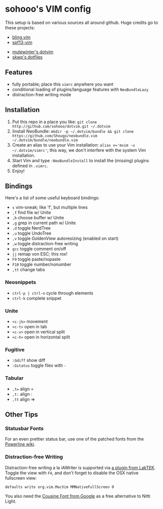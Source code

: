 # sohooo's VIM config

This setup is based on various sources all around github. Huge credits go to these projects:

- [bling.vim](https://github.com/bling/dotvim)
- [spf13-vim](https://github.com/spf13/spf13-vim)
* [mutewinter's dotvim](https://github.com/mutewinter/dot_vim)
* [skwp's dotfiles](https://github.com/skwp/dotfiles)


## Features

- fully portable; place this `vimrc` anywhere you want
- conditional loading of plugins/language features with `NeoBundleLazy`
- distraction-free writing mode


## Installation

1. Put this repo in a place you like: `git clone http://github.com/sohooo/dotvim.git ~/.dotvim`
2. Iinstall NeoBundle: `mkdir -p ~/.dotvim/bundle && git clone https://github.com/Shougo/neobundle.vim ~/.dotvim/bundle/neobundle.vim`
3. Create an alias to use your Vim installation: `alias v='mvim -u ~/.dotvim/vimrc'`; this way, we don't interfere with the system Vim installation.
4. Start Vim and type `:NeoBundleInstall` to install the (missing) plugins defined in `.vimrc`.
5. Enjoy!


## Bindings

Here's a list of some useful keyboard bindings:

* `s`       vim-sneak; like 'f', but multiple lines
* `,f`      find file w/ Unite
* `,b`      choose buffer w/ Unite
* `,g`      grep in current path w/ Unite
* `,d`      toggle NerdTree
* `,u`      toggle UndoTree
* `,v`      toggle GoldenView autoresizing (enabled on start)
* `,w`      toggle distraction-free writing
* `gcc`     toggle comment on/off
* `jj`      remap von ESC; this rox!
* `F9`      toggle paste/nopaste
* `F10`     toggle number/nonumber
* `,tt`     change tabs


### Neosnippets

* `ctrl-p | ctrl-n`  cycle through elements
* `ctrl-k`           complete snippet


### Unite

* `<c-jk>`  movement
* `<c-t>`   open in tab
* `<c-v>`   open in vertical split
* `<c-h>`   open in horizontal split


### Fugitive

* `:Gdiff`    show diff
* `:Gstatus`  toggle files with `-`

### Tabular

* `,t=`  align =
* `,t:`  align :
* `,tt`  align =>




## Other Tips

### Statusbar Fonts
For an even prettier status bar, use one of the patched fonts from the [Powerline wiki](https://github.com/Lokaltog/vim-powerline/wiki/Patched-fonts).


### Distraction-free Writing
Distraction-free writing a la iAWriter is supported via [a plugin from LakTEK](http://laktek.com/2012/09/05/distraction-free-writing-with-vim/). Toggle the view with `F4`, and don't forget to disable the OSX native fullscreen view:

    defaults write org.vim.MacVim MMNativeFullScreen 0

You also need the [Cousine Font from Google](http://www.fontsquirrel.com/fonts/cousine) as a free alternative to Nitti Light.
